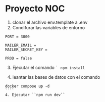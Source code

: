 # Proyecto NOC


1. clonar el archivo env.template a .env
2. Condifurar las variables de entorno 
```````````````
PORT = 3000

MAILER_EMAIL = 
MAILER_SECRET_KEY = 

PROD = false
```````````````

3. Ejecutar el comando `
`` npm install``

4. leantar las bases de datos con el comando 
 `````
 docker compose up -d
 ````
4. Ejecutar ``npm run dev``
